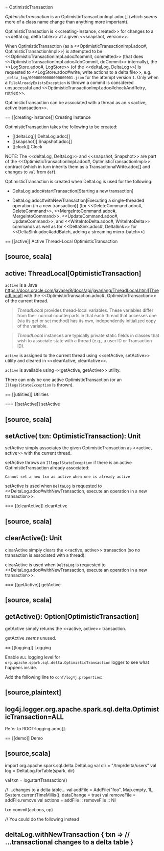 = OptimisticTransaction

*OptimisticTransaction* is an OptimisticTransactionImpl.adoc[] (which _seems_ more of a class name change than anything more important).

OptimisticTransaction is <<creating-instance, created>> for changes to a <<deltaLog, delta table>> at a given <<snapshot, version>>.

When OptimisticTransaction (as a <<OptimisticTransactionImpl.adoc#, OptimisticTransactionImpl>>) is attempted to be <<OptimisticTransactionImpl.adoc#commit, committed>> (that does <<OptimisticTransactionImpl.adoc#doCommit, doCommit>> internally), the <<LogStore.adoc#, LogStore>> (of the <<deltaLog, DeltaLog>>) is requested to <<LogStore.adoc#write, write actions to a delta file>>, e.g. `_delta_log/00000000000000000001.json` for the attempt version `1`. Only when a `FileAlreadyExistsException` is thrown a commit is considered unsuccessful and <<OptimisticTransactionImpl.adoc#checkAndRetry, retried>>.

OptimisticTransaction can be associated with a thread as an <<active, active transaction>>.

== [[creating-instance]] Creating Instance

OptimisticTransaction takes the following to be created:

* [[deltaLog]] DeltaLog.adoc[]
* [[snapshot]] Snapshot.adoc[]
* [[clock]] Clock

NOTE: The <<deltaLog, DeltaLog>> and <<snapshot, Snapshot>> are part of the <<OptimisticTransactionImpl.adoc#, OptimisticTransactionImpl>> contract (which in turn inherits them as a TransactionalWrite.adoc[] and changes to `val` from `def`).

OptimisticTransaction is created when DeltaLog is used for the following:

* DeltaLog.adoc#startTransaction[Starting a new transaction]

* DeltaLog.adoc#withNewTransaction[Executing a single-threaded operation (in a new transaction)] (for <<DeleteCommand.adoc#, DeleteCommand>>, <<MergeIntoCommand.adoc#, MergeIntoCommand>>, <<UpdateCommand.adoc#, UpdateCommand>>, and <<WriteIntoDelta.adoc#, WriteIntoDelta>> commands as well as for <<DeltaSink.adoc#, DeltaSink>> for <<DeltaSink.adoc#addBatch, adding a streaming micro-batch>>)

== [[active]] Active Thread-Local OptimisticTransaction

[source, scala]
----
active: ThreadLocal[OptimisticTransaction]
----

`active` is a Java https://docs.oracle.com/javase/8/docs/api/java/lang/ThreadLocal.html[ThreadLocal] with the <<OptimisticTransaction.adoc#, OptimisticTransaction>> of the current thread.

> *ThreadLocal* provides thread-local variables. These variables differ from their normal counterparts in that each thread that accesses one (via its get or set method) has its own, independently initialized copy of the variable.

> *ThreadLocal* instances are typically private static fields in classes that wish to associate state with a thread (e.g., a user ID or Transaction ID).

`active` is assigned to the current thread using <<setActive, setActive>> utility and cleared in <<clearActive, clearActive>>.

`active` is available using <<getActive, getActive>> utility.

There can only be one active OptimisticTransaction (or an `IllegalStateException` is thrown).

== [[utilities]] Utilities

=== [[setActive]] setActive

[source, scala]
----
setActive(
  txn: OptimisticTransaction): Unit
----

setActive simply associates the given OptimisticTransaction as <<active, active>> with the current thread.

setActive throws an `IllegalStateException` if there is an active OptimisticTransaction already associated:

```
Cannot set a new txn as active when one is already active
```

setActive is used when `DeltaLog` is requested to <<DeltaLog.adoc#withNewTransaction, execute an operation in a new transaction>>.

=== [[clearActive]] clearActive

[source, scala]
----
clearActive(): Unit
----

clearActive simply clears the <<active, active>> transaction (so no transaction is associated with a thread).

clearActive is used when `DeltaLog` is requested to <<DeltaLog.adoc#withNewTransaction, execute an operation in a new transaction>>.

=== [[getActive]] getActive

[source, scala]
----
getActive(): Option[OptimisticTransaction]
----

getActive simply returns the <<active, active>> transaction.

getActive _seems_ unused.

== [[logging]] Logging

Enable `ALL` logging level for `org.apache.spark.sql.delta.OptimisticTransaction` logger to see what happens inside.

Add the following line to `conf/log4j.properties`:

[source,plaintext]
----
log4j.logger.org.apache.spark.sql.delta.OptimisticTransaction=ALL
----

Refer to ROOT:logging.adoc[].

== [[demo]] Demo

[source,scala]
----
import org.apache.spark.sql.delta.DeltaLog
val dir = "/tmp/delta/users"
val log = DeltaLog.forTable(spark, dir)

val txn = log.startTransaction()

// ...changes to a delta table...
val addFile = AddFile("foo", Map.empty, 1L, System.currentTimeMillis(), dataChange = true)
val removeFile = addFile.remove
val actions = addFile :: removeFile :: Nil

txn.commit(actions, op)

// You could do the following instead

deltaLog.withNewTransaction { txn =>
  // ...transactional changes to a delta table
}
----
